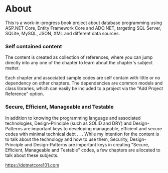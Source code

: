 # About

This is a work-in-progress book project about database programming using ASP.NET Core, Entity Framework Core and ADO.NET, targeting SQL Server, SQLite, MySQL, JSON, XML and different data sources.

### Self contained content

The content is created as collection of references, where you can jump directly into any one of the chapter to learn about the chapter's subject matter.  

Each chapter and associated sample codes are self contain with little or no dependency on other chapters.  The dependencies are common models and class libraries, which can easily be included to a project via the "Add Project Reference" option. 

### Secure, Efficient, Manageable and Testable

In addition to knowing the programming language and associated technologies, Design-Principle (such as SOLID and DRY) and  Design-Patterns are important keys to developing manageable, efficient and secure codes with minimal technical debt . . .  While my intention for the content is to talk about the technology and how to use them, Security, Design-Principle and Design-Patterns are important keys in creating "Secure, Efficient, Manageable and Testable" codes, a few chapters are allocated to talk about these subjects. 

https://dotnetcore101.com


